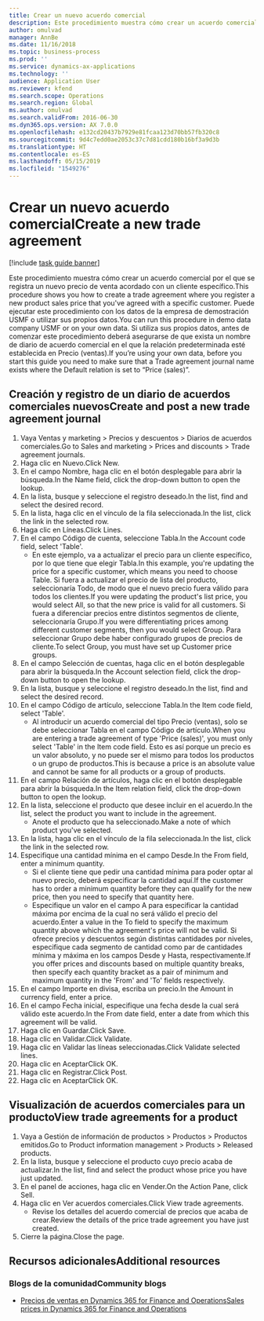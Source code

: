 ```yaml
---
title: Crear un nuevo acuerdo comercial
description: Este procedimiento muestra cómo crear un acuerdo comercial por el que se registra un nuevo precio de venta acordado con un cliente específico.
author: omulvad
manager: AnnBe
ms.date: 11/16/2018
ms.topic: business-process
ms.prod: ''
ms.service: dynamics-ax-applications
ms.technology: ''
audience: Application User
ms.reviewer: kfend
ms.search.scope: Operations
ms.search.region: Global
ms.author: omulvad
ms.search.validFrom: 2016-06-30
ms.dyn365.ops.version: AX 7.0.0
ms.openlocfilehash: e132cd20437b7929e81fcaa123d70bb57fb320c8
ms.sourcegitcommit: 9d4c7edd0ae2053c37c7d81cdd180b16bf3a9d3b
ms.translationtype: HT
ms.contentlocale: es-ES
ms.lasthandoff: 05/15/2019
ms.locfileid: "1549276"
---
```

# <a name="create-a-new-trade-agreement"></a><span data-ttu-id="2a54b-103">Crear un nuevo acuerdo comercial</span><span class="sxs-lookup"><span data-stu-id="2a54b-103">Create a new trade agreement</span></span>

[!include [task guide banner](../../includes/task-guide-banner.md)]

<span data-ttu-id="2a54b-104">Este procedimiento muestra cómo crear un acuerdo comercial por el que se registra un nuevo precio de venta acordado con un cliente específico.</span><span class="sxs-lookup"><span data-stu-id="2a54b-104">This procedure shows you how to create a trade agreement where you register a new product sales price that you've agreed with a specific customer.</span></span> <span data-ttu-id="2a54b-105">Puede ejecutar este procedimiento con los datos de la empresa de demostración USMF o utilizar sus propios datos.</span><span class="sxs-lookup"><span data-stu-id="2a54b-105">You can run this procedure in demo data company USMF or on your own data.</span></span> <span data-ttu-id="2a54b-106">Si utiliza sus propios datos, antes de comenzar este procedimiento deberá asegurarse de que exista un nombre de diario de acuerdo comercial en el que la relación predeterminada esté establecida en Precio (ventas).</span><span class="sxs-lookup"><span data-stu-id="2a54b-106">If you’re using your own data, before you start this guide you need to make sure that a Trade agreement journal name exists where the Default relation is set to “Price (sales)”.</span></span>


## <a name="create-and-post-a-new-trade-agreement-journal"></a><span data-ttu-id="2a54b-107">Creación y registro de un diario de acuerdos comerciales nuevos</span><span class="sxs-lookup"><span data-stu-id="2a54b-107">Create and post a new trade agreement journal</span></span>
1. <span data-ttu-id="2a54b-108">Vaya Ventas y marketing > Precios y descuentos > Diarios de acuerdos comerciales.</span><span class="sxs-lookup"><span data-stu-id="2a54b-108">Go to Sales and marketing > Prices and discounts > Trade agreement journals.</span></span>
2. <span data-ttu-id="2a54b-109">Haga clic en Nuevo.</span><span class="sxs-lookup"><span data-stu-id="2a54b-109">Click New.</span></span>
3. <span data-ttu-id="2a54b-110">En el campo Nombre, haga clic en el botón desplegable para abrir la búsqueda.</span><span class="sxs-lookup"><span data-stu-id="2a54b-110">In the Name field, click the drop-down button to open the lookup.</span></span>
4. <span data-ttu-id="2a54b-111">En la lista, busque y seleccione el registro deseado.</span><span class="sxs-lookup"><span data-stu-id="2a54b-111">In the list, find and select the desired record.</span></span>
5. <span data-ttu-id="2a54b-112">En la lista, haga clic en el vínculo de la fila seleccionada.</span><span class="sxs-lookup"><span data-stu-id="2a54b-112">In the list, click the link in the selected row.</span></span>
6. <span data-ttu-id="2a54b-113">Haga clic en Líneas.</span><span class="sxs-lookup"><span data-stu-id="2a54b-113">Click Lines.</span></span>
7. <span data-ttu-id="2a54b-114">En el campo Código de cuenta, seleccione Tabla.</span><span class="sxs-lookup"><span data-stu-id="2a54b-114">In the Account code field, select 'Table'.</span></span>
    * <span data-ttu-id="2a54b-115">En este ejemplo, va a actualizar el precio para un cliente específico, por lo que tiene que elegir Tabla.</span><span class="sxs-lookup"><span data-stu-id="2a54b-115">In this example, you're updating the price for a specific customer, which means you need to choose Table.</span></span> <span data-ttu-id="2a54b-116">Si fuera a actualizar el precio de lista del producto, seleccionaría Todo, de modo que el nuevo precio fuera válido para todos los clientes.</span><span class="sxs-lookup"><span data-stu-id="2a54b-116">If you were updating the product's list price, you would select All, so that the new price is valid for all customers.</span></span> <span data-ttu-id="2a54b-117">Si fuera a diferenciar precios entre distintos segmentos de cliente, seleccionaría Grupo.</span><span class="sxs-lookup"><span data-stu-id="2a54b-117">If you were differentiating prices among different customer segments, then you would select Group.</span></span> <span data-ttu-id="2a54b-118">Para seleccionar Grupo debe haber configurado grupos de precios de cliente.</span><span class="sxs-lookup"><span data-stu-id="2a54b-118">To select Group, you must have set up Customer price groups.</span></span>  
8. <span data-ttu-id="2a54b-119">En el campo Selección de cuentas, haga clic en el botón desplegable para abrir la búsqueda.</span><span class="sxs-lookup"><span data-stu-id="2a54b-119">In the Account selection field, click the drop-down button to open the lookup.</span></span>
9. <span data-ttu-id="2a54b-120">En la lista, busque y seleccione el registro deseado.</span><span class="sxs-lookup"><span data-stu-id="2a54b-120">In the list, find and select the desired record.</span></span>
10. <span data-ttu-id="2a54b-121">En el campo Código de artículo, seleccione Tabla.</span><span class="sxs-lookup"><span data-stu-id="2a54b-121">In the Item code field, select 'Table'.</span></span>
    * <span data-ttu-id="2a54b-122">Al introducir un acuerdo comercial del tipo Precio (ventas), solo se debe seleccionar Tabla en el campo Código de artículo.</span><span class="sxs-lookup"><span data-stu-id="2a54b-122">When you are entering a trade agreement of type 'Price (sales)', you must only select 'Table' in the Item code field.</span></span> <span data-ttu-id="2a54b-123">Esto es así porque un precio es un valor absoluto, y no puede ser el mismo para todos los productos o un grupo de productos.</span><span class="sxs-lookup"><span data-stu-id="2a54b-123">This is because a price is an absolute value and cannot be same for all products or a group of products.</span></span>  
11. <span data-ttu-id="2a54b-124">En el campo Relación de artículos, haga clic en el botón desplegable para abrir la búsqueda.</span><span class="sxs-lookup"><span data-stu-id="2a54b-124">In the Item relation field, click the drop-down button to open the lookup.</span></span>
12. <span data-ttu-id="2a54b-125">En la lista, seleccione el producto que desee incluir en el acuerdo.</span><span class="sxs-lookup"><span data-stu-id="2a54b-125">In the list, select the product you want to include in the agreement.</span></span>
    * <span data-ttu-id="2a54b-126">Anote el producto que ha seleccionado.</span><span class="sxs-lookup"><span data-stu-id="2a54b-126">Make a note of which product you've selected.</span></span>  
13. <span data-ttu-id="2a54b-127">En la lista, haga clic en el vínculo de la fila seleccionada.</span><span class="sxs-lookup"><span data-stu-id="2a54b-127">In the list, click the link in the selected row.</span></span>
14. <span data-ttu-id="2a54b-128">Especifique una cantidad mínima en el campo Desde.</span><span class="sxs-lookup"><span data-stu-id="2a54b-128">In the From field, enter a minimum quantity.</span></span>
    * <span data-ttu-id="2a54b-129">Si el cliente tiene que pedir una cantidad mínima para poder optar al nuevo precio, deberá especificar la cantidad aquí.</span><span class="sxs-lookup"><span data-stu-id="2a54b-129">If the customer has to order a minimum quantity  before they can qualify for the new price, then you need to specify that quantity here.</span></span>  
    * <span data-ttu-id="2a54b-130">Especifique un valor en el campo A para especificar la cantidad máxima por encima de la cual no será válido el precio del acuerdo.</span><span class="sxs-lookup"><span data-stu-id="2a54b-130">Enter a value in the To field to specify the maximum quantity above which the agreement's price will not be valid.</span></span> <span data-ttu-id="2a54b-131">Si ofrece precios y descuentos según distintas cantidades por niveles, especifique cada segmento de cantidad como par de cantidades mínima y máxima en los campos Desde y Hasta, respectivamente.</span><span class="sxs-lookup"><span data-stu-id="2a54b-131">If you offer prices and discounts based on multiple quantity breaks, then specify each quantity bracket as a pair of minimum and maximum quantity in the 'From' and 'To' fields respectively.</span></span>  
15. <span data-ttu-id="2a54b-132">En el campo Importe en divisa, escriba un precio.</span><span class="sxs-lookup"><span data-stu-id="2a54b-132">In the Amount in currency field, enter a price.</span></span>
16. <span data-ttu-id="2a54b-133">En el campo Fecha inicial, especifique una fecha desde la cual será válido este acuerdo.</span><span class="sxs-lookup"><span data-stu-id="2a54b-133">In the From date field, enter a date from which this agreement will be valid.</span></span>
17. <span data-ttu-id="2a54b-134">Haga clic en Guardar.</span><span class="sxs-lookup"><span data-stu-id="2a54b-134">Click Save.</span></span>
18. <span data-ttu-id="2a54b-135">Haga clic en Validar.</span><span class="sxs-lookup"><span data-stu-id="2a54b-135">Click Validate.</span></span>
19. <span data-ttu-id="2a54b-136">Haga clic en Validar las líneas seleccionadas.</span><span class="sxs-lookup"><span data-stu-id="2a54b-136">Click Validate selected lines.</span></span>
20. <span data-ttu-id="2a54b-137">Haga clic en Aceptar</span><span class="sxs-lookup"><span data-stu-id="2a54b-137">Click OK.</span></span>
21. <span data-ttu-id="2a54b-138">Haga clic en Registrar.</span><span class="sxs-lookup"><span data-stu-id="2a54b-138">Click Post.</span></span>
22. <span data-ttu-id="2a54b-139">Haga clic en Aceptar</span><span class="sxs-lookup"><span data-stu-id="2a54b-139">Click OK.</span></span>

## <a name="view-trade-agreements-for-a-product"></a><span data-ttu-id="2a54b-140">Visualización de acuerdos comerciales para un producto</span><span class="sxs-lookup"><span data-stu-id="2a54b-140">View trade agreements for a product</span></span>
1. <span data-ttu-id="2a54b-141">Vaya a Gestión de información de productos > Productos > Productos emitidos.</span><span class="sxs-lookup"><span data-stu-id="2a54b-141">Go to Product information management > Products > Released products.</span></span>
2. <span data-ttu-id="2a54b-142">En la lista, busque y seleccione el producto cuyo precio acaba de actualizar.</span><span class="sxs-lookup"><span data-stu-id="2a54b-142">In the list, find and select the product whose price you have just updated.</span></span>
3. <span data-ttu-id="2a54b-143">En el panel de acciones, haga clic en Vender.</span><span class="sxs-lookup"><span data-stu-id="2a54b-143">On the Action Pane, click Sell.</span></span>
4. <span data-ttu-id="2a54b-144">Haga clic en Ver acuerdos comerciales.</span><span class="sxs-lookup"><span data-stu-id="2a54b-144">Click View trade agreements.</span></span>
    * <span data-ttu-id="2a54b-145">Revise los detalles del acuerdo comercial de precios que acaba de crear.</span><span class="sxs-lookup"><span data-stu-id="2a54b-145">Review the details of the price trade agreement you have just created.</span></span>    
5. <span data-ttu-id="2a54b-146">Cierre la página.</span><span class="sxs-lookup"><span data-stu-id="2a54b-146">Close the page.</span></span>

## <a name="additional-resources"></a><span data-ttu-id="2a54b-147">Recursos adicionales</span><span class="sxs-lookup"><span data-stu-id="2a54b-147">Additional resources</span></span>
### <a name="community-blogs"></a><span data-ttu-id="2a54b-148">Blogs de la comunidad</span><span class="sxs-lookup"><span data-stu-id="2a54b-148">Community blogs</span></span>
- [<span data-ttu-id="2a54b-149">Precios de ventas en Dynamics 365 for Finance and Operations</span><span class="sxs-lookup"><span data-stu-id="2a54b-149">Sales prices in Dynamics 365 for Finance and Operations</span></span>](https://financefunction.tech/2018/11/14/sales-prices-in-dynamics-365-for-finance-and-operations/#sales_price_in_trade_agreements)
